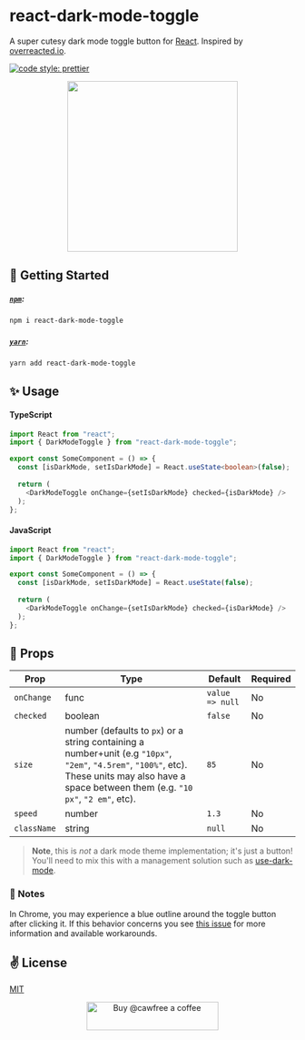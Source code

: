 # react-dark-mode-toggle

A super cutesy dark mode toggle button for [React](https://github.com/facebook/react). Inspired by [overreacted.io](https://overreacted.io/).

<a href="#badge">
    <img alt="code style: prettier" src="https://img.shields.io/badge/code_style-prettier-ff69b4.svg?style=flat-square"></a>

<p align="center">
  <img src="./assets/title.gif" width="300" height="300" />
</p>

## 🚀 Getting Started

##### [`npm`]():

```bash
npm i react-dark-mode-toggle
```

##### [`yarn`]():

```bash
yarn add react-dark-mode-toggle
```

## ✨ Usage

#### TypeScript

```typescript jsx
import React from "react";
import { DarkModeToggle } from "react-dark-mode-toggle";

export const SomeComponent = () => {
  const [isDarkMode, setIsDarkMode] = React.useState<boolean>(false);
  
  return (
    <DarkModeToggle onChange={setIsDarkMode} checked={isDarkMode} />
  );
};
```

#### JavaScript

```javascript
import React from "react";
import { DarkModeToggle } from "react-dark-mode-toggle";

export const SomeComponent = () => {
  const [isDarkMode, setIsDarkMode] = React.useState(false);
  
  return (
    <DarkModeToggle onChange={setIsDarkMode} checked={isDarkMode} />
  );
};
```

## 📌 Props

Prop                  | Type     | Default                   | Required
--------------------- | -------- | ------------------------- | --------
`onChange`|func|`value => null`|No
`checked`|boolean|`false`|No
`size`|number (defaults to `px`) or a string containing a number+unit (e.g `"10px"`, `"2em"`, `"4.5rem"`, `"100%"`, etc). These units may also have a space between them (e.g. `"10 px"`, `"2 em"`, etc).|`85`|No
`speed`|number|`1.3`|No
`className`|string|`null`|No|

> **Note**, this is _not_ a dark mode theme implementation; it's just a button! You'll need to mix this with a management solution such as [use-dark-mode](https://github.com/donavon/use-dark-mode).

### 📝 Notes

In Chrome, you may experience a blue outline around the toggle button after clicking it.
If this behavior concerns you see [this issue](https://github.com/cawfree/react-dark-mode-toggle/issues/17) for more information and available workarounds. 

## ✌️ License
[MIT](https://opensource.org/licenses/MIT)

<p align="center">
  <a href="https://www.buymeacoffee.com/cawfree">
    <img src="https://cdn.buymeacoffee.com/buttons/default-orange.png" alt="Buy @cawfree a coffee" width="232" height="50" />
  </a>
</p>


